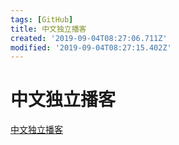 ```yaml
---
tags: [GitHub]
title: 中文独立播客
created: '2019-09-04T08:27:06.711Z'
modified: '2019-09-04T08:27:15.402Z'
---
```


# 中文独立播客

[中文独立播客](https://typlog.com/podlist/)

